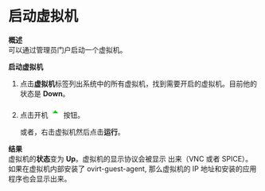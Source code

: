 # 启动虚拟机

**概述**<br/>
可以通过管理员门户启动一个虚拟机。


**启动虚拟机**

1. 点击**虚拟机**标签列出系统中的所有虚拟机，找到需要开启的虚拟机。目前他的状态是 **Down**。

2. 点击开机 ![](../images/vm-start.btn.png) 按钮。

   或者，右击虚拟机然后点击**运行**。


**结果**<br/>
虚拟机的**状态**变为 **Up**。虚拟机的显示协议会被显示 出来（VNC 或者
SPICE）。如果在虚拟机内部安装了 ovirt-guest-agent, 那么虚拟机的 IP
地址和安装的应用程序也会显示出来。
